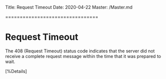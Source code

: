 Title: Request Timeout
Date: 2020-04-22
Master: /Master.md

================================

Request Timeout
=============================

The 408 (Request Timeout) status code indicates that the server did
not receive a complete request message within the time that it was
prepared to wait.

[%Details]